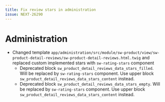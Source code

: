 ```yaml
---
title: Fix review stars in administration
issue: NEXT-26290
---
```

# Administration
* Changed template `app/administration/src/module/sw-product/view/sw-product-detail-reviews/sw-product-detail-reviews.html.twig` and replaced custom implemented stars with `sw-rating-stars` component
    * Deprecated block `sw_product_detail_reviews_data_stars_filled`. Will be replaced by `sw-rating-stars` component. Use upper block `sw_product_detail_reviews_data_stars_content` instead.
    * Deprecated block `sw_product_detail_reviews_data_stars_empty`. Will be replaced by `sw-rating-stars` component. Use upper block `sw_product_detail_reviews_data_stars_content` instead.
